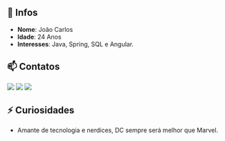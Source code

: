 ## 👋 Infos
<ul>
  <li><b>Nome</b>: João Carlos</li>
  <li><b>Idade</b>: 24 Anos</li>
  <li><b>Interesses</b>: Java, Spring, SQL e Angular.</li>
</ul>

## 📫 Contatos
<div>
  <a href="https://www.linkedin.com/in/scjoao" target="_blank"><img src="https://img.shields.io/badge/-LinkedIn-%230077B5?style=for-the-badge&logo=linkedin&logoColor=white" target="_blank"></a>
  <a href="https://scjoao.dev" target="_blank"><img src="https://img.shields.io/badge/website-000000?style=for-the-badge&logo=About.me&logoColor=white" target="_blank"></a>
  <a href="https://gamingclasshero.itch.io/" target="_blank"><img src="https://img.shields.io/badge/Itch.io-FA5C5C?style=for-the-badge&logo=itchdotio&logoColor=white" target="_blank"></a>
</div>

## ⚡ Curiosidades
- Amante de tecnologia e nerdices, DC sempre será melhor que Marvel.
